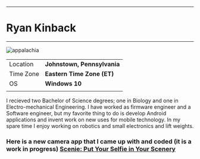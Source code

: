 ***
# **Ryan Kinback**
--------------
![appalachia](https://images.fineartamerica.com/images/artworkimages/mediumlarge/1/blue-ridge-southern-appalachian-mountain-light-show-mark-vandyke.jpg)


|           |                            |
| --------- | -----------                |
| Location  | **Johnstown, Pennsylvania**           |
| Time Zone | **Eastern Time Zone (ET)** |
| OS        | **Windows 10**             |
|           |                            |


I recieved two Bachelor of Science degrees; one in Biology and one in
Electro-mechanical Engineering. I have worked as firmware engineer and a 
Software engineer, but my favorite thing to do is develop Android applications
and invent work on new uses for mobile technology. In my spare time I enjoy working on 
robotics and small electronics and lift weights. 

### **Here is a new camera app that I came up with and coded (it is a work in progress)**  [Scenie: Put Your Selfie in Your Scenery](https://play.google.com/store/apps/details?id=com.scenieapp.appalachia.scenie)

